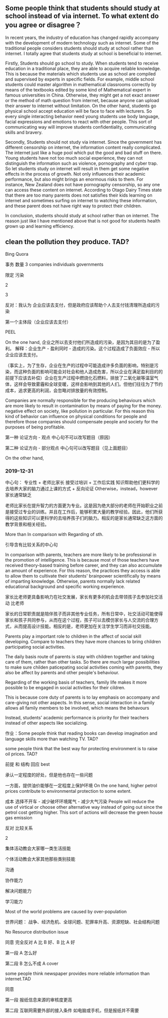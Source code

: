 ## Some people think that students should study at school instead of via internet. To what extent do you agree or disagree？

In recent years, the industry of education has changed rapidly accompany with the development of modern technology such as internet. Some of the traditional people considers students should study at school rather than internet. I totally agree that students study at school is beneficial to internet.

Firstly, Students should go school to study. When students tend to receive education in a traditional place, they are able to acquire reliable knowledge. This is because the materials which students use as school are compiled and supervised by experts in specific fields. For example, middle school students could master algorithm in mathematical classrooms correctly by means of the textbooks edited by some kind of Mathematical expert in famous universities in China. Otherwise, they might get a not exact answer or the method of math question from internet, because anyone can upload their answer to internet without limitation. On the other hand, students go physical school accept education will be face to face with lecturers. So every single interacting behavior need young students use body language, facial expressions and emotions to react with other people. This sort of communicating way will improve students confidentiality, communicating skills and bravery.

Secondly, Students should not study via internet. Since the government has different censorship on internet, the information content really complicated. The internet just like a huge pool which put the good and bad stuff on there. Young students have not too much social experience, they can not distinguish the information such as violence, pornography and cyber trap. So let students study on internet will result in them get some negative effects in the process of growth. Not only influences their academic performance, but also might brings an enormous risks to them. For instance, New Zealand does not have pornography censorship, so any one can access these content on internet. According to Otago Dairy Times state that there are too many parents does not satisfies their kids learning on internet and sometimes surfing on internet to watching these information, and these parent does not have right way to protect their children.

In conclusion, students should study at school rather than on internet. The reason just like I have mentioned above that is not good for students health grown up and learning efficiency.


## clean the pollution they produce. TAD?

Bing   Quora

事务 数量 3  companies individuals governments

限定 污染

2

3

反对：我认为 企业应该去支付，但是政府应该帮助个人去支付钱清理所造成的污染

第一个主体段（企业应该去支付）

PEEL

On the one hand, 企业之所以去支付他们所造成的污染，是因为其目的是为了盈利。
解释：企业生产 - 盈利同时 - 造成的污染。这个过程造成了负面效应 - 所以企业应该去支付。

（事实上，为了生存，企业在生产的过程中可能造成许多负面的影响，特别是污染，而这种负面的影响可能会对社会和他人造成危害，所以企业在满足盈利目的的前提下应该去补偿）企业在生产过程中燃烧化石燃料，排放了二氧化碳等温室气体，这样会导致雾霾和全球变暖，这样会影响到其他的人们。但他们往往为了节约成本，追求更高的利润，会忽略对排放量的有效控制。

Companies are normally responsible for the producing behaviours which are more likely to result in contamination by means of paying for the money. negative effect on society, like pollution in particular. For this reason this kind of behavior can influence on physical conditions for people and therefore those companies should compensate people and society for the purposes of being profitable.

第一种 论证方向 - 观点   中心句不可以改写题目（原因）

第二种 论证方向 - 部分观点  中心句可以改写题目（见上面题目）

On the other hand,



### 2019-12-31

中心句： 专业性 + 老师比家长
接受过培训 + 工作后实践
知识帮助他们更科学的去培养大家的脑力通过上课的方式
+
反向论证
Otherwise，instead，however
家长通常缺乏

老师比家长在提升智力的方面更为专业。这是因为绝大部分的老师在开始职业之前是接受过专业的训练。并且在工作后，能够积累大量的教学经验。因此，他们所获得的这些知识可以更科学的去培养孩子们的脑力。相反的是家长通常缺乏这方面的教学背景和相关经验。

More than
In comparison with
Regarding of sth.

引导含有比较关系的中心句

In comparison with parents, teachers are more likely to be professional in the promotion of intelligence. This is because most of those teachers have received theory-based training before career, and they can also accumulate an amount of experience. For this reason, the practices they access is able to allow them to cultivate their students' brainpower scientifically by means of imparting knowledge. Otherwise, parents normally lack related educational background and specific working experience.

家长比老师更具备影响力在社交发展，家长有更多的机会去带领孩子去参加社交活动 比老师

家长的日常职责就是陪伴孩子而非其他专业任务，所有日常中，社交活动可能使得家长和孩子共同参与，从而在这个过程，孩子可以去模仿家长与人交流的合理方式，从而提高设计技能。相反的是，老师更加在关注学生学习而非社交技能。

Parents play a important role to children in the affect of social skill developing. Compare to teachers they have more chances to bring children participating social activities.

The daily basis route of parents is stay with children together and taking care of them, rather than other tasks. So there are much largar possibilities to make sure childen paticepating social activities coming with parents, they also be affect by parents and other people's behaviour.

Regarding of the working basis of teachers, family life makes it more possible to be engaged in social activities for their cildren.

This is because core duty of parents is to lay emphasis on accompany and care-giving not other aspects. In this sense, social interaction in a family allows all family members to be involved, which means the behavours

Instead, students' academic performance is priority for their teachers instead of other aspects like socializing.



作业：Some people think that reading books can develop imagination and language skills more than watching TV. TAD?

some people think that the best way  for protecting environment is to raise oil prices. TAD?

前提 和 结构  回应 best

承认一定程度的好处，但是他也存在一些问题

一方面，提供油价能够在一定程度上保护环境 On the one hand, higher petrol prices contribute to environmental protection to some extent. 

成本 选择不开车 - 减少破坏环境尾气 - 减少大气污染 People will reduce the use of virtical or choose other alternative way instead of going out since the petrol cost getting higher. This sort of actions will decrease the green house gas emission



反对 比较关系

2 

集体活动教会大家哪一类生活技能

个体活动教会大家其他那些类别技能

沟通

协作能力

解决问题能力

学习能力

Most of the world problems are caused by over-population

世界问题：
战争、经济危机、全球问题、犯罪率升高、资源短缺、社会结构问题

No Resource distribution issue

同意 完全反对
A 比 B 好、B 比 A 好

第一段 A 怎么好

第二段 B 怎么不成 A cover

some people think newspaper provides more reliable information than internet.TAD

同意

第一段 报纸信息来源的审核度更高

第二段 互联网需要外部的接入条件 如电脑或手机，但是报纸并不需要


